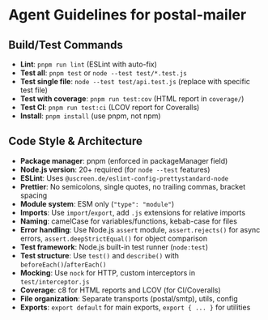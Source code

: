 # Agent Guidelines for postal-mailer

## Build/Test Commands
- **Lint**: `pnpm run lint` (ESLint with auto-fix)
- **Test all**: `pnpm test` or `node --test test/*.test.js`
- **Test single file**: `node --test test/api.test.js` (replace with specific test file)
- **Test with coverage**: `pnpm run test:cov` (HTML report in `coverage/`)
- **Test CI**: `pnpm run test:ci` (LCOV report for Coveralls)
- **Install**: `pnpm install` (use pnpm, not npm)

## Code Style & Architecture
- **Package manager**: pnpm (enforced in packageManager field)
- **Node.js version**: 20+ required (for `node --test` features)
- **ESLint**: Uses `@uscreen.de/eslint-config-prettystandard-node`
- **Prettier**: No semicolons, single quotes, no trailing commas, bracket spacing
- **Module system**: ESM only (`"type": "module"`)
- **Imports**: Use `import`/`export`, add `.js` extensions for relative imports
- **Naming**: camelCase for variables/functions, kebab-case for files
- **Error handling**: Use Node.js `assert` module, `assert.rejects()` for async errors, `assert.deepStrictEqual()` for object comparison
- **Test framework**: Node.js built-in test runner (`node:test`)
- **Test structure**: Use `test()` and `describe()` with `beforeEach()`/`afterEach()`
- **Mocking**: Use `nock` for HTTP, custom interceptors in `test/interceptor.js`
- **Coverage**: c8 for HTML reports and LCOV (for CI/Coveralls)
- **File organization**: Separate transports (postal/smtp), utils, config
- **Exports**: `export default` for main exports, `export { ... }` for utilities